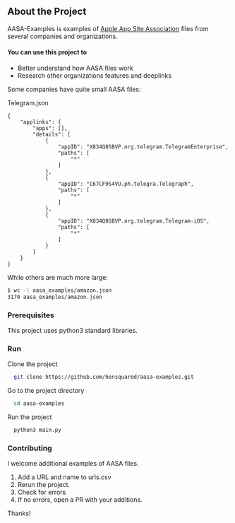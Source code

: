 <!-- About the Project -->
## About the Project

AASA-Examples is examples of [Apple App Site Association](https://developer.apple.com/documentation/xcode/supporting-associated-domains) files from several companies and organizations.

#### You can use this project to 
- Better understand how AASA files work
- Research other organizations features and deeplinks

Some companies have quite small AASA files:

Telegram.json
```
{
    "applinks": {
        "apps": [],
        "details": [
            {
                "appID": "X834Q8SBVP.org.telegram.TelegramEnterprise",
                "paths": [
                    "*"
                ]
            },
            {
                "appID": "C67CF9S4VU.ph.telegra.Telegraph",
                "paths": [
                    "*"
                ]
            },
            {
                "appID": "X834Q8SBVP.org.telegram.Telegram-iOS",
                "paths": [
                    "*"
                ]
            }
        ]
    }
}
```

While others are much more large:
```bash
$ wc -l aasa_examples/amazon.json
3170 aasa_examples/amazon.json
```
<!-- Prerequisites -->
###  Prerequisites

This project uses python3 standard libraries. 

<!-- Run -->
### Run

Clone the project

```bash
  git clone https://github.com/hensquared/aasa-examples.git
```

Go to the project directory

```bash
  cd aasa-examples
```

Run the project

```bash
  python3 main.py
```

<!-- Contributing -->
### Contributing

I welcome additional examples of AASA files. 

1. Add a URL and name to urls.csv
2. Rerun the project. 
3. Check for errors
3. If no errors, open a PR with your additions. 

Thanks!


